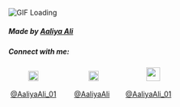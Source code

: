 
![GIF Loading](https://github.com/Aaliya-Ali/hello-world/blob/master/GIF-200715_135429.gif)
<!--
**Aaliya-Ali/Aaliya-Ali** is a ✨ _special_ ✨ repository because its `README.md` (this file) appears on your GitHub profile.

Here are some ideas to get you started:

- 🔭 I’m currently working on ...
- 🌱 I’m currently learning ...
- 👯 I’m looking to collaborate on ...
- 🤔 I’m looking for help with ...
- 💬 Ask me about ...
- 📫 How to reach me: ...
- 😄 Pronouns: ...
- ⚡ Fun fact: ...
-->
##### Made by [Aaliya Ali](https://github.com/Aaliya-Ali)

##### Connect with me: 

&nbsp;&nbsp;&nbsp; &nbsp;&nbsp;&nbsp;&nbsp;&nbsp;
<a href="https://twitter.com/AaliyaAli_01"><img src="https://img.icons8.com/android/24/000000/twitter.png" height="20px" width="20px"/></a>
&nbsp;&nbsp;&nbsp; &nbsp;&nbsp;&nbsp; &nbsp;&nbsp;&nbsp; &nbsp;&nbsp;&nbsp; &nbsp;&nbsp;&nbsp; &nbsp;&nbsp;&nbsp;
<a href="https://www.linkedin.com/in/aaliyaali/"><img src="https://img.icons8.com/android/24/000000/linkedin.png" height="20px" width="20px"/></a>
&nbsp;&nbsp;&nbsp; &nbsp;&nbsp;&nbsp; &nbsp;&nbsp;&nbsp; &nbsp;&nbsp;&nbsp; &nbsp;&nbsp;&nbsp; &nbsp;&nbsp;
<a href="https://medium.com/@AaliyaAli_01"><img src="https://img.icons8.com/ios-glyphs/40/medium-monogram.png" height="27px" width="27px"/></a>

&nbsp;[@AaliyaAli_01](https://twitter.com/AaliyaAli_01) &nbsp;&nbsp;&nbsp;&nbsp;&nbsp;
&nbsp;&nbsp;[@AaliyaAli](https://www.linkedin.com/in/aaliyaali/)&nbsp;&nbsp;&nbsp;&nbsp;&nbsp;
&nbsp;&nbsp;[@AaliyaAli_01](https://medium.com/@AaliyaAli_01)

